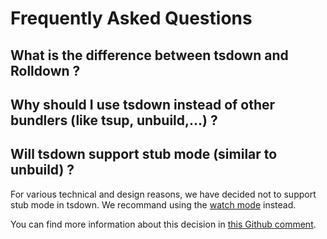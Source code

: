 # Frequently Asked Questions

## What is the difference between tsdown and Rolldown ?

## Why should I use tsdown instead of other bundlers (like tsup, unbuild,...) ?

## Will tsdown support stub mode (similar to unbuild) ?

For various technical and design reasons, we have decided not to support stub mode in tsdown. We recommand using the [watch mode](/guide/watch-mode.md) instead.

You can find more information about this decision in [this Github comment](https://github.com/rolldown/tsdown/pull/164#issuecomment-2849720617).
